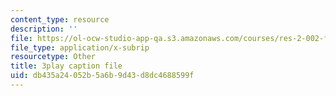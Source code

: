 ```yaml
---
content_type: resource
description: ''
file: https://ol-ocw-studio-app-qa.s3.amazonaws.com/courses/res-2-002-finite-element-procedures-for-solids-and-structures-spring-2010/db435a24052b5a6b9d43d8dc4688599f_pSdxdfBnu0I.vtt
file_type: application/x-subrip
resourcetype: Other
title: 3play caption file
uid: db435a24-052b-5a6b-9d43-d8dc4688599f
---
```

